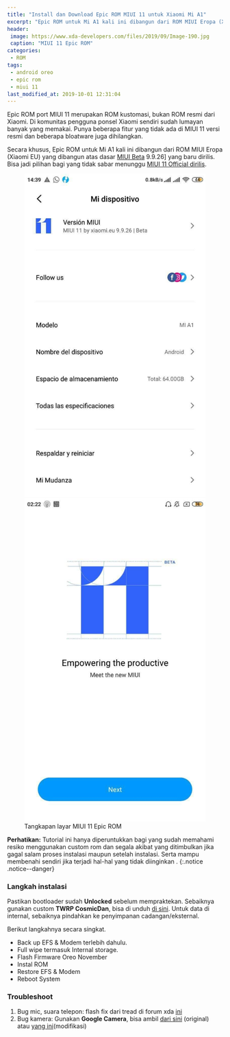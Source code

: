 ```yaml
---
title: "Install dan Download Epic ROM MIUI 11 untuk Xiaomi Mi A1"
excerpt: "Epic ROM untuk Mi A1 kali ini dibangun dari ROM MIUI Eropa (Xiaomi EU) yang dibangun atas dasar MIUI Beta"
header:
 image: https://www.xda-developers.com/files/2019/09/Image-190.jpg
 caption: "MIUI 11 Epic ROM"
categories:
 - ROM
tags:
 - android oreo
 - epic rom
 - miui 11
last_modified_at: 2019-10-01 12:31:04
---
```

Epic ROM port MIUI 11 merupakan ROM kustomasi, bukan ROM resmi dari Xiaomi. Di komunitas pengguna ponsel Xiaomi sendiri sudah lumayan banyak yang memakai. Punya beberapa fitur yang tidak ada di MIUI 11 versi resmi dan beberapa bloatware juga dihilangkan.

Secara khusus, Epic ROM untuk Mi A1 kali ini dibangun dari ROM MIUI Eropa (Xiaomi EU) yang dibangun atas dasar [MIUI Beta](https://mi.knoacc.org/download-miui-11-beta-semua-tipe) 9.9.26] yang baru dirilis. Bisa jadi pilihan bagi yang tidak sabar menunggu [MIUI 11 Official dirilis](https://mi.knoacc.org/miui-11-fitur-jadwal-rilis-daftar-ponsel-redmi).

<figure class="half">
<a href="/assets/image/FB_IMG_1569864128243.jpg" title="Screenshoot 1"><img src="/assets/image/FB_IMG_1569864128243.jpg" alt="Epic ROM MIUI 11" /></a>
<a href="/assets/image/FB_IMG_1569864134439.jpg" title="Screenshoot 2"><img src="/assets/image/FB_IMG_1569864134439.jpg" alt="Epic ROM MIUI 11" /></a>
<figcaption>Tangkapan layar MIUI 11 Epic ROM</figure>
</figure>

**Perhatikan:** Tutorial ini hanya diperuntukkan bagi yang sudah memahami resiko menggunakan custom rom dan segala akibat yang ditimbulkan jika gagal salam proses instalasi maupun setelah instalasi. Serta mampu membenahi sendiri jika terjadi hal-hal yang tidak diinginkan .
{:.notice .notice--danger}

### Langkah instalasi

Pastikan bootloader sudah **Unlocked** sebelum mempraktekan. Sebaiknya gunakan custom **TWRP CosmicDan**, bisa di unduh [di sini](https://github.com/CosmicDan-Android/android_device_xiaomi_tissot/releases/tag/2.5). Untuk data di internal, sebaiknya pindahkan ke penyimpanan cadangan/eksternal.

Berikut langkahnya secara singkat.

- Back up EFS & Modem terlebih dahulu.
- Full wipe termasuk Internal storage.
- Flash Firmware Oreo November
- Instal ROM
- Restore EFS & Modem
- Reboot System

### Troubleshoot

1. Bug mic, suara telepon: flash fix dari tread di forum xda [ini](https://forum.xda-developers.com/mi-a1/themes/twrp-voice-calls-fix-10-0-3-0-firmware-t3882745)
2. Bug kamera: Gunakan **Google Camera**, bisa ambil [dari sini](/) (original) atau [yang ini](/)(modifikasi)
